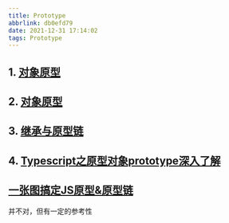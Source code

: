 ```yaml
---
title: Prototype
abbrlink: db0efd79
date: 2021-12-31 17:14:02
tags: Prototype
---
```


## 1. [对象原型](https://developer.mozilla.org/zh-CN/docs/Learn/JavaScript/Objects/Object_prototypes)

## 2. [对象原型](https://developer.mozilla.org/zh-CN/docs/Learn/JavaScript/Objects/Object_prototypes)

## 3. [继承与原型链](https://developer.mozilla.org/zh-CN/docs/Web/JavaScript/Inheritance_and_the_prototype_chain)

## 4. [Typescript之原型对象prototype深入了解](https://blog.csdn.net/Suarez1987/article/details/112531456)

## [一张图搞定JS原型&原型链](https://segmentfault.com/a/1190000021232132)

并不对，但有一定的参考性
